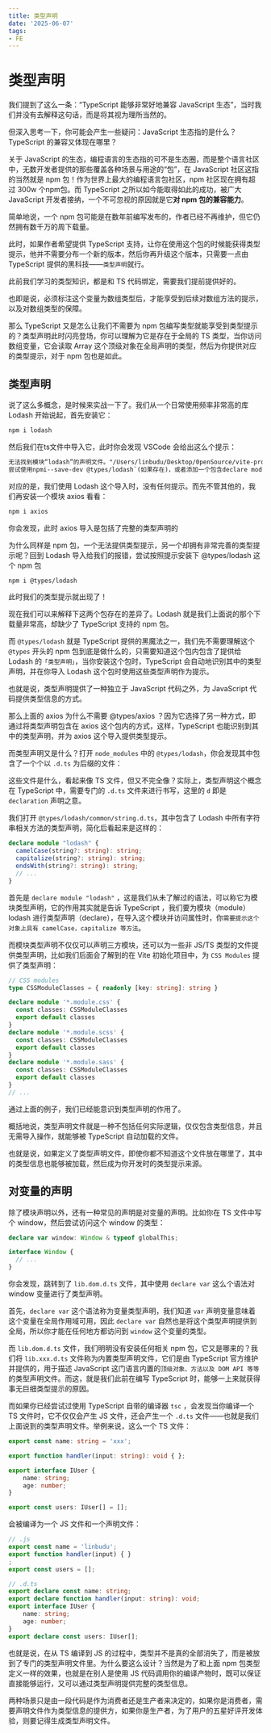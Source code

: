 ```yaml
---
title: 类型声明
date: '2025-06-07'
tags:
- FE
---
```


# 类型声明

我们提到了这么一条：“TypeScript 能够非常好地兼容 JavaScript 生态”，当时我们并没有去解释这句话，而是将其视为理所当然的。

但深入思考一下，你可能会产生一些疑问：JavaScript 生态指的是什么？TypeScript 的兼容又体现在哪里？

关于 JavaScript 的生态，编程语言的生态指的可不是生态圈，而是整个语言社区中，无数开发者提供的那些覆盖各种场景与用途的“包”，在 JavaScript 社区这指的当然就是 npm 包！作为世界上最大的编程语言包社区，npm 社区现在拥有超过 300w 个npm包。而 TypeScript 之所以如今能取得如此的成功，被广大 JavaScript 开发者接纳，一个不可忽视的原因就是它**对 npm 包的兼容能力**。

简单地说，一个 npm 包可能是在数年前编写发布的，作者已经不再维护，但它仍然拥有数千万的周下载量。

此时，如果作者希望提供 TypeScript 支持，让你在使用这个包的时候能获得类型提示，他并不需要分布一个新的版本，然后你再升级这个版本，只需要一点由 TypeScript 提供的黑科技——`类型声明`就行。

此前我们学习的类型知识，都是和 TS 代码绑定，需要我们提前提供好的。

也即是说，必须标注这个变量为数组类型后，才能享受到后续对数组方法的提示，以及对数组类型的保障。

那么 TypeScript 又是怎么让我们不需要为 npm 包编写类型就能享受到类型提示的？类型声明此时闪亮登场，你可以理解为它是存在于全局的 TS 类型，当你访问数组变量，它会读取 Array 这个顶级对象在全局声明的类型，然后为你提供对应的类型提示，对于 npm 包也是如此。

## 类型声明

说了这么多概念，是时候来实战一下了。我们从一个日常使用频率非常高的库 Lodash 开始说起，首先安装它：

``` bash 
npm i lodash
```

然后我们在ts文件中导入它，此时你会发现 VSCode 会给出这么个提示：

``` txt
无法找到模块“lodash”的声明文件。"/Users/linbudu/Desktop/0penSource/vite-project/node modules/.pnpm/lodash@4.17.21/node modules/lodash/lodasl隐式拥有"any"类型。
尝试使用npmi--save-dev @types/lodash`(如果存在)，或者添加一个包含declare module 'lodash';的新声明(.d.ts)文件 ts(7016)
```

对应的是，我们使用 Lodash 这个导入时，没有任何提示。而先不管其他的，我们再安装一个模块 axios 看看：

``` bash 
npm i axios
```

你会发现，此时 axios 导入是包括了完整的类型声明的

为什么同样是 npm 包，一个无法提供类型提示，另一个却拥有非常完善的类型提示呢？回到 Lodash 导入给我们的报错，尝试按照提示安装下 @types/lodash 这个 npm 包

``` bash 
npm i @types/lodash
```

此时我们的类型提示就出现了！

现在我们可以来解释下这两个包存在的差异了。Lodash 就是我们上面说的那个下载量非常高，却缺少了 TypeScript 支持的 npm 包。

而 `@types/lodash` 就是 TypeScript 提供的黑魔法之一，我们先不需要理解这个 `@types` 开头的 npm 包到底是做什么的，只需要知道这个包内包含了提供给 Lodash 的`「类型声明」`，当你安装这个包时，TypeScript 会自动地识别其中的类型声明，并在你导入 Lodash 这个包时使用这些类型声明作为提示。

也就是说，类型声明提供了一种独立于 JavaScript 代码之外，为 JavaScript 代码提供类型信息的方式。

那么上面的 axios 为什么不需要 @types/axios ？因为它选择了另一种方式，即通过将类型声明包含在 axios 这个包内的方式，这样，TypeScript 也能识别到其中的类型声明，并为 axios 这个导入提供类型提示。

而类型声明又是什么？打开 `node_modules` 中的 `@types/lodash`，你会发现其中包含了一个个以 `.d.ts` 为后缀的文件：

这些文件是什么，看起来像 TS 文件，但又不完全像？实际上，类型声明这个概念在 TypeScript 中，需要专门的 `.d.ts` 文件来进行书写，这里的 `d` 即是 `declaration` 声明之意。

我们打开 `@types/lodash/common/string.d.ts`，其中包含了 Lodash 中所有字符串相关方法的类型声明，简化后看起来是这样的：

``` typescript
declare module "lodash" {
  camelCase(string?: string): string;
  capitalize(string?: string): string;
  endsWith(string?: string): string;
  // ...
}
```

首先是 `declare module "lodash"` ，这是我们从未了解过的语法，可以称它为模块类型声明，它的作用其实就是告诉 TypeScript ，我们要为模块（module）lodash 进行类型声明（declare），在导入这个模块并访问属性时，你`需要提示这个对象上具有 camelCase，capitalize 等方法`。

而模块类型声明不仅仅可以声明三方模块，还可以为一些非 JS/TS 类型的文件提供类型声明，比如我们后面会了解到的在 Vite 初始化项目中，为 `CSS Modules` 提供了类型声明：

``` typescript
// CSS modules
type CSSModuleClasses = { readonly [key: string]: string }

declare module '*.module.css' {
  const classes: CSSModuleClasses
  export default classes
}
declare module '*.module.scss' {
  const classes: CSSModuleClasses
  export default classes
}
declare module '*.module.sass' {
  const classes: CSSModuleClasses
  export default classes
}
// ...
```

通过上面的例子，我们已经能意识到类型声明的作用了。

概括地说，类型声明文件就是一种不包括任何实际逻辑，仅仅包含类型信息，并且无需导入操作，就能够被 TypeScript 自动加载的文件。

也就是说，如果定义了类型声明文件，即使你都不知道这个文件放在哪里了，其中的类型信息也能够被加载，然后成为你开发时的类型提示来源。

## 对变量的声明

除了模块声明以外，还有一种常见的声明是对变量的声明。比如你在 TS 文件中写个 window，然后尝试访问这个 window 的类型：

``` typescript
declare var window: Window & typeof globalThis;

interface Window {
  // ...
}
```

你会发现，跳转到了 `lib.dom.d.ts` 文件，其中使用 `declare var` 这么个语法对 window 变量进行了类型声明。

首先，`declare var` 这个语法称为变量类型声明，我们知道 `var` 声明变量意味着这个变量在全局作用域可用，因此 `declare var` 自然也是将这个类型声明提供到全局，所以你才能在任何地方都访问到 `window` 这个变量的类型。

而 `lib.dom.d.ts` 文件，我们明明没有安装任何相关 npm 包，它又是哪来的？我们将 `lib.xxx.d.ts` 文件称为内置类型声明文件，它们是由 TypeScript 官方维护并提供的，用于描述 JavaScript 这门语言内置的`顶级对象、方法以及 DOM API 等等`的类型声明文件。而这，就是我们此前在编写 TypeScript 时，能够一上来就获得事无巨细类型提示的原因。

而如果你已经尝试过使用 TypeScript 自带的编译器 `tsc` ，会发现当你编译一个 TS 文件时，它不仅仅会产生 JS 文件，还会产生一个 `.d.ts` 文件——也就是我们上面说到的类型声明文件。举例来说，这么一个 TS 文件：

``` typescript
export const name: string = 'xxx';

export function handler(input: string): void { };

export interface IUser {
    name: string;
    age: number;
}

export const users: IUser[] = [];
```

会被编译为一个 JS 文件和一个声明文件：

``` typescript
// .js
export const name = 'linbudu';
export function handler(input) { }
;
export const users = [];

// .d.ts
export declare const name: string;
export declare function handler(input: string): void;
export interface IUser {
    name: string;  
    age: number;
}
export declare const users: IUser[];
```

也就是说，在从 TS 编译到 JS 的过程中，类型并不是真的全部消失了，而是被放到了专门的类型声明文件里。为什么要这么设计？当然是为了和上面 npm 包类型定义一样的效果，也就是在别人是使用 JS 代码调用你的编译产物时，既可以保证直接能够运行，又可以通过类型声明提供完整的类型信息。

两种场景只是由一段代码是作为消费者还是生产者来决定的，如果你是消费者，需要声明文件作为类型信息的提供方，如果你是生产者，为了用户的五星好评开发体验，则要记得生成类型声明文件。


























































































































































